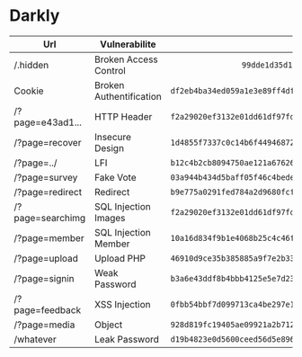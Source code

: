 # Darkly

| Url              | Vulnerabilite           | Flag                                                               |
|------------------|-------------------------|:------------------------------------------------------------------:|
| /.hidden         | Broken Access Control   | `99dde1d35d1fdd283924d84e6d9f1d820`                                |
| Cookie           | Broken Authentification | `df2eb4ba34ed059a1e3e89ff4dfc13445f104a1a52295214def1c4fb1693a5c3` |
| /?page=e43ad1... | HTTP Header             | `f2a29020ef3132e01dd61df97fd33ec8d7fcd1388cc9601e7db691d17d4d6188` |
| /?page\=recover  | Insecure Design         | `1d4855f7337c0c14b6f44946872c4eb33853f40b2d54393fbe94f49f1e19bbb0` |   
| /?page=../       | LFI                     | `b12c4b2cb8094750ae121a676269aa9e2872d07c06e429d25a63196ec1c8c1d0` |
| /?page=survey    | Fake Vote               | `03a944b434d5baff05f46c4bede5792551a2595574bcafc9a6e25f67c382ccaa` |
| /?page=redirect  | Redirect                | `b9e775a0291fed784a2d9680fcfad7edd6b8cdf87648da647aaf4bba288bcab3` |
| /?page=searchimg | SQL Injection Images    | `f2a29020ef3132e01dd61df97fd33ec8d7fcd1388cc9601e7db691d17d4d6188` |
| /?page=member    | SQL Injection Member    | `10a16d834f9b1e4068b25c4c46fe0284e99e44dceaf08098fc83925ba6310ff5` |
| /?page=upload    | Upload PHP              | `46910d9ce35b385885a9f7e2b336249d622f29b267a1771fbacf52133beddba8` |
| /?page=signin    | Weak Password           | `b3a6e43ddf8b4bbb4125e5e7d23040433827759d4de1c04ea63907479a80a6b2` |
| /?page=feedback  | XSS Injection           | `0fbb54bbf7d099713ca4be297e1bc7da0173d8b3c21c1811b916a3a86652724e` |
| /?page=media     | Object                  | `928d819fc19405ae09921a2b71227bd9aba106f9d2d37ac412e9e5a750f1506d` |
| /whatever        | Leak Password           | `d19b4823e0d5600ceed56d5e896ef328d7a2b9e7ac7e80f4fcdb9b10bcb3e7ff` |
